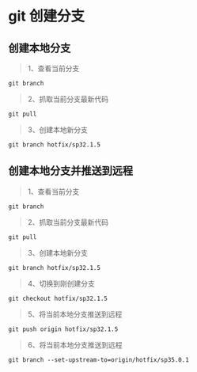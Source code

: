 git 创建分支
============

创建本地分支
------------
>1、查看当前分支
```git
git branch
```

>2、抓取当前分支最新代码
```git
git pull
```

>3、创建本地新分支
```git
git branch hotfix/sp32.1.5
```

创建本地分支并推送到远程
------------------------
>1、查看当前分支
```git
git branch
```

>2、抓取当前分支最新代码
```git
git pull
```

>3、创建本地新分支
```git
git branch hotfix/sp32.1.5
```

>4、切换到刚创建分支
```git
git checkout hotfix/sp32.1.5
```

>5、将当前本地分支推送到远程
```git
git push origin hotfix/sp32.1.5
```

>6、将当前本地分支推送到远程
```git
git branch --set-upstream-to=origin/hotfix/sp35.0.1
```

